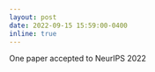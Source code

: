 ```yaml
---
layout: post
date: 2022-09-15 15:59:00-0400
inline: true
---
```


One paper accepted to NeurIPS 2022